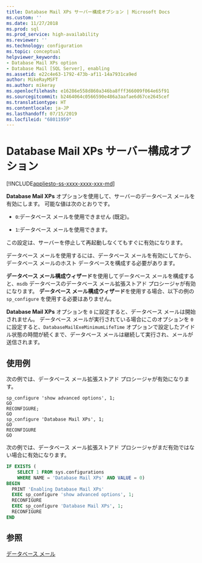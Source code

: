 ```yaml
---
title: Database Mail XPs サーバー構成オプション | Microsoft Docs
ms.custom: ''
ms.date: 11/27/2018
ms.prod: sql
ms.prod_service: high-availability
ms.reviewer: ''
ms.technology: configuration
ms.topic: conceptual
helpviewer_keywords:
- Database Mail XPs option
- Database Mail [SQL Server], enabling
ms.assetid: e22c4e63-1792-473b-af11-14a7931ca9ed
author: MikeRayMSFT
ms.author: mikeray
ms.openlocfilehash: e16286e558d860a346ba8fff366009f064e65f91
ms.sourcegitcommit: b2464064c0566590e486a3aafae6d67ce2645cef
ms.translationtype: HT
ms.contentlocale: ja-JP
ms.lasthandoff: 07/15/2019
ms.locfileid: "68011959"
---
```

# <a name="database-mail-xps-server-configuration-option"></a>Database Mail XPs サーバー構成オプション

[!INCLUDE[appliesto-ss-xxxx-xxxx-xxx-md](../../includes/appliesto-ss-xxxx-xxxx-xxx-md.md)]

**Database Mail XPs** オプションを使用して、サーバーのデータベース メールを有効にします。 可能な値は次のとおりです。  
  
- `0`:データベース メールを使用できません (既定)。  
  
- `1`:データベース メールを使用できます。  
  
 この設定は、サーバーを停止して再起動しなくてもすぐに有効になります。  
  
 データベース メールを使用するには、データベース メールを有効にしてから、データベース メールのホスト データベースを構成する必要があります。  
  
 **データベース メール構成ウィザード**を使用してデータベース メールを構成すると、`msdb` データベースのデータベース メール拡張ストアド プロシージャが有効になります。 **データベース メール構成ウィザード**を使用する場合、以下の例の `sp_configure` を使用する必要はありません。  
  
 **Database Mail XPs** オプションを `0` に設定すると、データベース メールは開始されません。 データベース メールが実行されている場合にこのオプションを `0` に設定すると、`DatabaseMailExeMinimumLifeTime` オプションで設定したアイドル状態の時間が続くまで、データベース メールは継続して実行され、メールが送信されます。  
  
## <a name="examples"></a>使用例
 次の例では、データベース メール拡張ストアド プロシージャが有効になります。  
  
```  
sp_configure 'show advanced options', 1;  
GO  
RECONFIGURE;  
GO  
sp_configure 'Database Mail XPs', 1;  
GO  
RECONFIGURE  
GO  
```  

次の例では、データベース メール拡張ストアド プロシージャがまだ有効ではない場合に有効になります。

```sql
IF EXISTS (
    SELECT 1 FROM sys.configurations 
    WHERE NAME = 'Database Mail XPs' AND VALUE = 0)
BEGIN
  PRINT 'Enabling Database Mail XPs'
  EXEC sp_configure 'show advanced options', 1;  
  RECONFIGURE
  EXEC sp_configure 'Database Mail XPs', 1;  
  RECONFIGURE  
END
```

## <a name="see-also"></a>参照
[データベース メール](../../relational-databases/database-mail/database-mail.md)  
